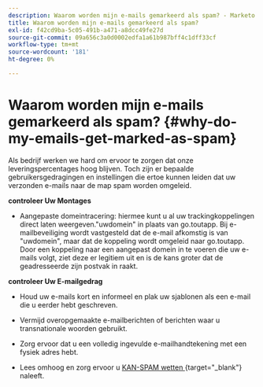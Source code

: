 ```yaml
---
description: Waarom worden mijn e-mails gemarkeerd als spam? - Marketo Docs - Productdocumentatie
title: Waarom worden mijn e-mails gemarkeerd als spam?
exl-id: f42cd9ba-5c05-491b-a471-a8dcc49fe27d
source-git-commit: 09a656c3a0d0002edfa1a61b987bff4c1dff33cf
workflow-type: tm+mt
source-wordcount: '181'
ht-degree: 0%

---
```


# Waarom worden mijn e-mails gemarkeerd als spam? {#why-do-my-emails-get-marked-as-spam}

Als bedrijf werken we hard om ervoor te zorgen dat onze leveringspercentages hoog blijven. Toch zijn er bepaalde gebruikersgedragingen en instellingen die ertoe kunnen leiden dat uw verzonden e-mails naar de map spam worden omgeleid.

**controleer Uw Montages**

* Aangepaste domeintracering: hiermee kunt u al uw trackingkoppelingen direct laten weergeven.&quot;uwdomein&quot; in plaats van go.toutapp. Bij e-mailbeveiliging wordt vastgesteld dat de e-mail afkomstig is van &quot;uwdomein&quot;, maar dat de koppeling wordt omgeleid naar go.toutapp. Door een koppeling naar een aangepast domein in te voeren die uw e-mails volgt, ziet deze er legitiem uit en is de kans groter dat de geadresseerde zijn postvak in raakt.

**controleer Uw E-mailgedrag**

* Houd uw e-mails kort en informeel en plak uw sjablonen als een e-mail die u eerder hebt geschreven.

* Vermijd overopgemaakte e-mailberichten of berichten waar u transnationale woorden gebruikt.

* Zorg ervoor dat u een volledig ingevulde e-mailhandtekening met een fysiek adres hebt.

* Lees omhoog en zorg ervoor u [ KAN-SPAM wetten ](https://www.ftc.gov/tips-advice/business-center/guidance/can-spam-act-compliance-guide-business){target="_blank"} naleeft.
